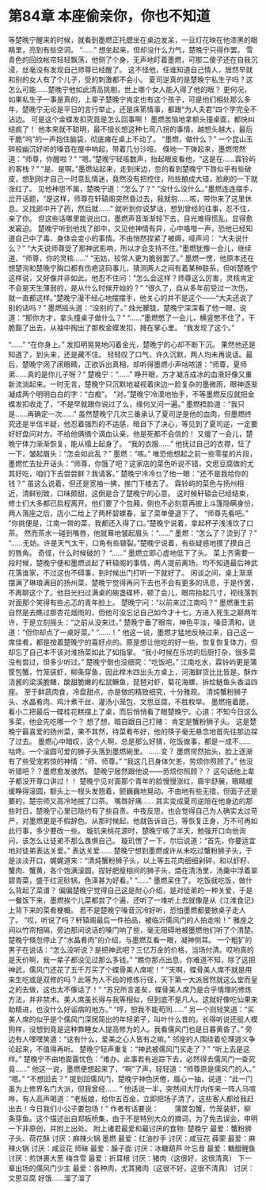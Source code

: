 # 第84章 本座偷亲你，你也不知道
等楚晚宁醒来的时候，就看到墨燃正托腮坐在桌边发呆，一豆灯花映在他漆黑的眼睛里，亮到有些空洞。
“……”
想坐起来，但却没什么力气，楚晚宁只得作罢。
雪青色的回纹帐帘轻轻飘荡，他侧了个身，无声地盯着墨燃，可那二傻子还在自我沉浸，丝毫没有发现自己师尊已经醒了。
这不怪他，任谁知道自己情人，居然早就和别的女人有了个儿子，受的刺激都不会小。
夏司逆真的是楚晚宁私生子吗？这怎么可能……楚晚宁他如此清高挑剔，世上哪个女人能入得了他的眼？
更何况，如果私生子一事是真的，上辈子楚晚宁肯定也有这个孩子，可是他们相处那么多年，楚晚宁无论是平日的言行举止，还是床笫情事，都跟“为人夫君”四个字完全不沾边。
可是这个金蝶发扣究竟是怎么回事啊！
墨燃苦恼地拿额头撞桌面，都快纠结疯了！
他本来就不聪明，最不擅长想这种七弯八拐的事情，越想头越大，最后干脆“呜”的一声抱住脑袋，彻底瘫在桌上不动了。
“墨燃，做什么？”
一个昆山玉碎般幽沉好听的嗓音在屋中响起，带着几分沙哑。
倏地一下弹起来，墨燃愕然道：“师尊，你醒啦？”
“嗯。”楚晚宁轻咳数声，抬起眼皮看他，“这是在……霖铃屿的客栈？”
“是、是啊。”墨燃站起来，走到床边，忽的看到楚晚宁下唇似乎有些破皮，想到刚才自己一时意乱情迷，竟然没有把控住，险些酿成大错，脸刷的一下就涨红了。
见他神思不属，楚晚宁道：“怎么了？”
“没什么没什么。”墨燃连连摆手，岔开话题，“是这样，师尊在轩辕阁突然昏过去，我就抱……咳，带你来了这里休息。又找郎中开了药，然后就……”
就听到你说梦话，想到曾经的往事，忍不住，亲了你。
但这些话哪里能说出口，墨燃声音渐渐轻下去，目光难得慌乱，显得愈发窘迫。
楚晚宁听到他找了郎中，又见他神情有异，心中咯噔一声，恐他已经知道自己中了毒、身体会变小的事情。不由悄然捏紧了被缛，哑声问：
“大夫说什么？”
“大夫说师尊受了那神武影响，所以才会支持不住。”墨燃犹豫一会儿，继续道，“师尊，你的灵核……”
“无妨，较常人更为脆弱罢了。”
墨燃一愣，他原本还在想楚洵和楚晚宁胸口都有伤疤这码事儿，猜测两人之间有着某种联系，但听楚晚宁这样说，又好像并非如此。他忍不住问：“怎么会这样？师尊这么厉害，灵核肯定不会是天生薄弱的，是从什么时候开始的？”
“很久了，自从多年前受过一次伤，就一直都这样。”楚晚宁漫不经心地摆摆手，他关心的并不是这个——“大夫还说了别的话吗？”
墨燃摇头道：“没别的了。”
烛光朦胧，楚晚宁深深看了他一眼，说道：“那你方才，拿头撞桌子做什么？”
“……”墨燃憋了一会儿，横竖憋不住了，干脆豁了出去，从袖中掏出了那枚金蝶发扣，摊在掌心里。
“我发现了这个。”

“……”
“在你身上。”
发扣明晃晃地闪着金光，楚晚宁的心却不断下沉。
果然他还是知道了，到头来，还是藏不住。
轻轻叹了口气，许久沉默，两人均未再说话。最后，楚晚宁闭了闭眼睛，正欲诉出真相，却听得墨燃小声咕哝道：“师尊，夏师弟……真的是你儿子呀？”
楚晚宁：“……”
睁开眼，方才凝冻成冰的血液好像又重新流淌起来。一时无言，楚晚宁只沉默地凝视着床边一脸复杂的墨微雨，眼神逐渐凝成两个明明白白的字：“白痴”。
“对。”楚晚宁冷漠地抬手，不等墨燃反应就把金蝶发扣收走了，“不是早就跟你说过了么，缘何又问一遍。”
墨燃捂脸道：“我只是……再确定一次……”
虽然楚晚宁几次三番承认了夏司逆是他的血肉，但墨燃终究还是半信半疑，他忍着强烈的不适感，暗自下了决心，等见到了夏司逆，一定要好好盘问对方。不给他俩搞个滴血认亲，他是死都不会信的！
又缓了一会儿，楚晚宁体力渐渐恢复，能从榻上起身了。
“我的衣服……”
他抚过自己的衣襟，怔了一下，皱起眉头：“怎会如此乱？”
墨燃：“咳。”
唯恐他想起之前一些零星的片段，墨燃忙去扯开话头：“师尊，你饿了吧？这家店的菜色听说不错，文思豆腐做的尤其好吃，咱们下去尝尝鲜？我请客。”
楚晚宁冷冷乜了他一眼：“还不是我给你的钱？”
虽这么说着，但还是宽袖一拂，推门下楼去了。
霖铃屿的菜色与扬州相近，清鲜别致，口味颇甜，这倒是合了楚晚宁的心意。
这时候轩辕会已经结束，修士们大多都已启程离开。他们要了个包厢，倒也不必刻意再披上斗篷隐瞒身份，两人落座之后，店小二给上了两杯碧螺春，呈了菜单便退下了。
“师尊先看吧。”
“你挑便是，江南一带的菜，我都还入得了口。”楚晚宁说着，拿起杯子浅浅饮了口茶。
然而茶水一碰到嘴唇，他就蓦地皱起眉头：“……”
墨燃：“怎么了？烫到了？”
“……无妨。许是天气太干，口角有些皲裂。”楚晚宁说着，有些疑惑地摸了摸自己的唇角。
奇怪，什么时候破的？
“……”
墨燃立即心虚地低下了头。
菜上齐需要一段时候，楚晚宁便和墨燃谈起了轩辕阁的事情，两人提前离场，均不知道最后神武花落谁家，不过这也不碍事，到时候出门打听一下就好了。
闲谈之间，桌上渐渐摆满了琳琅满目的扬州菜，楚晚宁觉得再问下去也不会有更多的讯息，于是作罢，不再聊这个了。他目光扫过满桌的碗盏碟杯，顿了会儿，眼帘抬起几寸，视线落到对面那个笑得有些忐忑的青年脸上。
楚晚宁问：“以前来过江南吗？”
墨燃重生前自然是去瞧过那杏花烟雨的，但他可没忘记自己如今才十七，方进入死生之巅两年许，于是立刻摇头：“之前从没来过。”
楚晚宁垂了眼帘，神色平淡，嗓音清和，说道：“但你却点了一桌好菜。”
“……！”
他这一说，墨燃才猛地反映过来，自己这一席佳肴，都是按着楚晚宁的喜好点的。原是想让他吃的好一些，恢复恢复体力，但却忘了自己本不该对淮扬菜如此了如指掌。
“我小时候在乐坊的后厨打杂，很多菜没有尝过，但多少听过。”
楚晚宁倒也没细究：“吃饭吧。”
江南吃水，霖铃屿更是蒲筐包蟹，竹笼装虾，柳条穿鱼，因此榉木四出头方桌上，河海鲜货比比皆是。酥炸浇酱的梁溪脆鳝，酸甜脆嫩的松鼠鳜鱼，琵琶对虾，菊花海螺，拆烩鲢鱼头香溢四座。
至于鲜蔬肉食，冷盘甜点，亦是做的精致细究，十分雅观。
清炖蟹粉狮子头、水晶肴肉、鸡汁煮干丝、灌汤小笼包、文思豆腐，不胜枚举。
墨燃拖着腮，看小二把最后一碟桂花糕摆上了桌，而后悄悄看了眼楚晚宁。心道：不知今日这么多菜，他会先吃哪一个？
想了想，暗自跟自己打赌：
肯定是蟹粉狮子头。
这是楚晚宁最喜爱的扬州菜，果不其然，待菜肴布好，他的筷子毫无悬念地首先往那边探了过去。
墨燃心中暗叹，这个人啊，总是那么好猜，吃饭做事，都是一成不……
咕咚。一个滚圆可爱的狮子头落到墨燃碗里。
……变？
墨燃愕然抬头，脸上逐渐有了些受宠若惊的神情：“师、师尊。”
“我这几日身体欠恙，劳烦你照顾了。”
他没听错吧？？墨燃愈发骇然。
楚晚宁居然跟他说——劳烦你照顾？？
这句话他上辈子都没开尊口讲过！！
楚晚宁见对面那个青年的脸慢慢涨红，眉宇舒展，眼睛缓缓睁得滚圆，额头上一根头发翘着，颤巍巍地晃动。不由地有些无措，但面子还是要的，楚宗师又高冷地抿了口茶。
嘴唇好痛……
其实变成夏司逆陪在他身边的那些时日，楚晚宁心里已隐约有了些自责。中夜反思，也会觉得自己为人确实太过苛严，对墨燃更是不假辞色。从那时候起，他就告诉自己，等恢复正身，万不可再如此行事，多少要改一些。
璇玑来桃花源时，楚晚宁咳了半天，勉强开口向他询问，该怎么让徒弟不那么畏惧自己。
璇玑愣了一下，尔后说道：“首先，你要适宜地对徒弟表达关爱。”
表达关爱……
楚晚宁想到墨燃或许从未吃过蟹粉狮子头，于是淡淡开口，娓娓道来：“清炖蟹粉狮子头，以上等五花肉细细剁碎，和以虾籽、蟹肉、蟹黄，各个饱满滚圆。捏好肥瘦相间的狮子头，煨在清汤里，汤羹中浮着翠碧青菜，盛于红泥砂锅，色泽甚为好看。”
“……”
墨燃呆住了。
吃饭就吃饭，做什么背起了菜谱？
偏偏楚晚宁觉得自己这是耐心介绍，是对徒弟的一种关爱，于是一餐饭下来，墨燃挨个儿菜都尝了个遍，还听了一堆听上去就像是从《江淮食记》上背下来的菜肴梗概。
若不是楚晚宁嗓音沉冷好听，恐怕墨燃都要掀桌子走人了。
“哎，听说了吗？轩辕阁最后一件拍品，被临沂儒风门的人拍走啦！”
雅座之间以竹帘相隔，旁边那间说话的嗓门响了些，毫无阻碍地被墨燃他们听了个清楚。
楚晚宁倏忽停止了“水晶肴肉”的介绍，与墨燃互看一眼，凝神侧耳。
一个粗犷的男子在说话：“怎么没听说？是把神武吧？三亿万金的价格，当场付清。哎哟真的是天价啊，我一辈子都没见过那么多钱。”
“瞧你那点出息，你难道不知，除了这把神武，儒风门还花了五千万买了个蝶骨美人席呢！”
“天啊，蝶骨美人席不就是用来生吃或是双修的吗？此等为人不齿的修炼行径，天下第一大派居然就这么堂而皇之的去做，这也太不像话了！”
“苏兄所言差矣，蝶骨美人席乃是合乎情理的修炼方法，并非禁术。美人席虽长得与我等相似，但到底不是凡人。这就好像吃仙果来助精进，也没什么好诟病的地方。”
“哼，恕我不能苟同……”
另一个则轻笑道：“买美人席的似乎是个儒风门深居简出的年轻弟子，叫叶什么昔的。长得听说还挺人模狗样，没想到竟是这种靠睡女人提高修为的人。我看儒风门也是日暮黄昏了。”
旁边有人嘿嘿笑道：“这有什么，爱美之心人皆有之嘛。”
邻座的人围绕着伦理道义争论起来，不值得再听。
楚晚宁轻声重复：“神武被儒风门买走了？”
“听上去是这样。”
楚晚宁不由地面露忧色：“难办。此事若有追踪下去，必然得去儒风门一查究竟……”
他这一说，墨燃便想起来了，“啊”了声，轻轻道：“师尊原是儒风门的人。”
“嗯。”
“不想回去？”
提到回儒风门，楚晚宁神色厌倦，眉心一抽，说道：“此一门虽为上修界名门大派，但我曾经…… ”
他话说一半，突然间大厅内传来一阵人马喧哗，有人高声喝道：“老板娘，给你五百金，立即把场子清了，这些客人都给我赶出去！今日我们小公子要包场！”
作者有话要说：　　
蒲筐包蟹，竹笼装虾，柳条穿鱼。这个描述出自郑板桥集，由于不是特别大众的摘词，为了免去误会，申明一下非原创，并附上出处。
附上诸君最爱和最讨厌的食物:
楚晚宁
最爱：蟹粉狮子头、荷花酥
讨厌：麻辣火锅
墨燃
最爱：红油抄手
讨厌：咸豆花
薛蒙
最爱：麻辣火锅
讨厌：咸豆花
师昧
最爱：臊子面
讨厌：冰糖葫芦
叶忘昔
最爱：糖醋鲤鱼
讨厌：煎饼裹大葱
梅含雪
最爱：折耳根
讨厌：猪肉（这很好，这很清真）
下一章出场的儒风门少主
最爱：各种肉，尤其猪肉（这很不好，这很不清真）
讨厌：文思豆腐
好饿……溜了溜了
